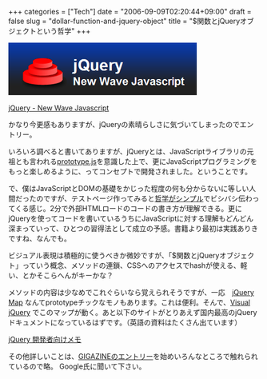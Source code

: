 +++
categories = ["Tech"]
date = "2006-09-09T02:20:44+09:00"
draft = false
slug = "dollar-function-and-jquery-object"
title = "$関数とjQueryオブジェクトという哲学"
+++

![](/images/old/060909_jq.png)

[jQuery - New Wave Javascript](http://jquery.com/)

かなり今更感もありますが、jQueryの素晴らしさに気づいてしまったのでエントリー。

いろいろ調べると書いてありますが、jQueryとは、JavaScriptライブラリの元祖とも言われる[prototype.js](http://prototype.conio.net/)を意識した上で、更にJavaScriptプログラミングをもっと楽しめるように、ってコンセプトで開発されました。ということです。

で、僕はJavaScriptとDOMの基礎をかじった程度の何も分からないに等しい人間だったのですが、テストページ作ってみると[哲学がシンプル](http://jquery.com/blog/2006/08/20/why-jquerys-philosophy-is-better/)でビシバシ伝わってくる感じ。2分で外部HTMLロードのコードの書き方が理解できる。更にjQueryを使ってコードを書いているうちにJavaScriptに対する理解もどんどん深まっていって、ひとつの習得法として成立の予感。書籍より最初は実践ありきですね、なんでも。

ビジュアル表現は積極的に使うべきか微妙ですが、「$関数とjQueryオブジェクト」っていう概念、メソッドの連鎖、CSSへのアクセスでhashが使える、軽い、とかそこらへんがキーかな？

メソッドの内容は少なめでこれぐらいなら覚えられそうですが、一応　[jQuery Map](http://jquery.com/pipermail/discuss_jquery.com/attachments/20060326/f45e3df4/jQuery-Map-0001.png) なんてprototypeチックなモノもあります。これは便利。そんで、[Visual jQuery](http://www.visualjquery.com/) でこのマップが動く。あと以下のサイトがとりあえず国内最高のjQueryドキュメントになっているはずです。（英語の資料はたくさん出ています）

[jQuery 開発者向けメモ](http://www.mikage.to/jquery/)

その他詳しいことは、[GIGAZINEのエントリー](http://gigazine.net/index.php?/news/comments/20060706_jquery/)を始めいろんなところで触れられているので略。 Google氏に聞いて下さい。 

